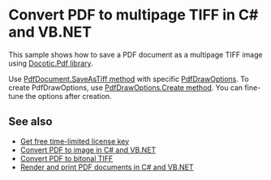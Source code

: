 # Convert PDF to multipage TIFF in C# and VB.NET
This sample shows how to save a PDF document as a multipage TIFF image using [Docotic.Pdf library](https://bitmiracle.com/pdf-library/).

Use [PdfDocument.SaveAsTiff method](https://api.docotic.com/pdfdocument-saveastiff) with specific [PdfDrawOptions](https://api.docotic.com/pdfdrawoptions). To create PdfDrawOptions, use [PdfDrawOptions.Create method](https://api.docotic.com/pdfdrawoptions-create). You can fine-tune the options after creation.

## See also
* [Get free time-limited license key](https://bitmiracle.com/pdf-library/download)
* [Convert PDF to image in C# and VB.NET](https://bitmiracle.com/pdf-library/pdf-image/convert)
* [Convert PDF to bitonal TIFF](/Samples/Draw%20and%20print%20PDF/SaveAsBitonalTiff)
* [Render and print PDF documents in C# and VB.NET](https://bitmiracle.com/pdf-library/draw-print-pdf)